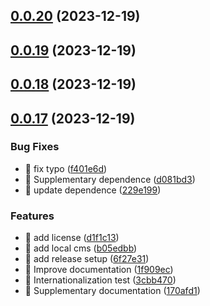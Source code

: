 

## [0.0.20](https://github.com/huyikai/vitepress-helper/compare/v0.0.19...v0.0.20) (2023-12-19)

## [0.0.19](https://github.com/huyikai/vitepress-helper/compare/v0.0.18...v0.0.19) (2023-12-19)

## [0.0.18](https://github.com/huyikai/vitepress-helper/compare/v0.0.17...v0.0.18) (2023-12-19)

## [0.0.17](https://github.com/huyikai/vitepress-helper/compare/v0.0.6...v0.0.17) (2023-12-19)


### Bug Fixes

* 🐛 fix typo ([f401e6d](https://github.com/huyikai/vitepress-helper/commit/f401e6d5eccd452c53d7cae4ae3f09d90e13a5fd))
* 🐛 Supplementary dependence ([d081bd3](https://github.com/huyikai/vitepress-helper/commit/d081bd3ab0d746db2cf8ab75612314899457a57e))
* 🐛 update dependence ([229e199](https://github.com/huyikai/vitepress-helper/commit/229e199fa5496147392e02afe9e8bb5d4b6642cb))


### Features

* 🎸 add license ([d1f1c13](https://github.com/huyikai/vitepress-helper/commit/d1f1c13aeb9d4b8d655d04de6a32de1bfd7a4578))
* 🎸 add local cms ([b05edbb](https://github.com/huyikai/vitepress-helper/commit/b05edbbc55db440eb65afefba2525375462826a3))
* 🎸 add release setup ([6f27e31](https://github.com/huyikai/vitepress-helper/commit/6f27e31fdac1eba35c70337c16f1c2554db47639))
* 🎸 Improve documentation ([1f909ec](https://github.com/huyikai/vitepress-helper/commit/1f909ec149add35258501d55778dff686ebacb67))
* 🎸 Internationalization test ([3cbb470](https://github.com/huyikai/vitepress-helper/commit/3cbb47069785ee2297a377dff346b1506709f6ad))
* 🎸 Supplementary documentation ([170afd1](https://github.com/huyikai/vitepress-helper/commit/170afd1f4482fa44ca12b6c9b143c4b688f0787d))
